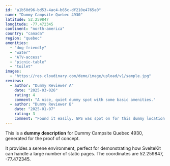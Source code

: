 ```yaml
---
id: "a1b50d96-bd53-4ac4-b65c-df210e4765a0"
name: "Dummy Campsite Quebec 4930"
latitude: 52.259847
longitude: -77.472345
continent: "north-america"
country: "canada"
region: "quebec"
amenities:
  - "dog-friendly"
  - "water"
  - "ATV-access"
  - "picnic-table"
  - "toilet"
images:
  - "https://res.cloudinary.com/demo/image/upload/v1/sample.jpg"
reviews:
  - author: "Dummy Reviewer A"
    date: "2025-03-026"
    rating: 4
    comment: "A nice, quiet dummy spot with some basic amenities."
  - author: "Dummy Reviewer B"
    date: "2025-01-07"
    rating: 3
    comment: "Found it easily. GPS was spot on for this dummy location."
---
```


This is a **dummy description** for Dummy Campsite Quebec 4930, generated for the proof of concept.

It provides a serene environment, perfect for demonstrating how SvelteKit can handle a large number of static pages. The coordinates are 52.259847, -77.472345.
